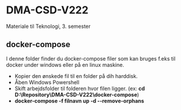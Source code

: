 # DMA-CSD-V222
Materiale til Teknologi, 3. semester

## docker-compose
I denne folder finder du docker-compose filer som kan bruges f.eks til docker under windows eller på en linux maskine.
* Kopier den ønskede fil til en folder på dih harddisk.
* Åben Windows Powershell
* Skift arbejdsfolder til folderen hvor filen ligger. (ex:  **cd D:\Repository\DMA-CSD-V222\docker-compose**)
* **docker-compose -f filnavn up -d --remove-orphans**
